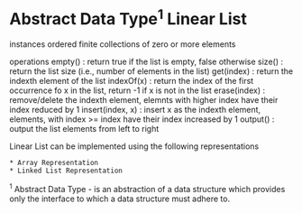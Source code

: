 # Abstract Data Type<sup>1</sup> Linear List
 
instances
    ordered finite collections of zero or more elements
 
operations
    empty() : return true if the list is empty, false otherwise
    size() : return the list size (i.e., number of elements in the list)
    get(index) : return the indexth element of the list
    indexOf(x) : return the index of the first occurrence fo x in the list, return -1 if x is not in the list
    erase(index) : remove/delete the indexth element, elemnts with higher index have their index reduced by 1
    insert(index, x) : insert x as the indexth element, elements, with index >= index have their index increased by 1
    output() : output the list elements from left to right
 
Linear List can be implemented using the following representations
 
    * Array Representation
    * Linked List Representation
 
<sup>1</sup> Abstract Data Type -  is an abstraction of a data structure which provides only the interface to which a data structure must adhere to.
 
 

